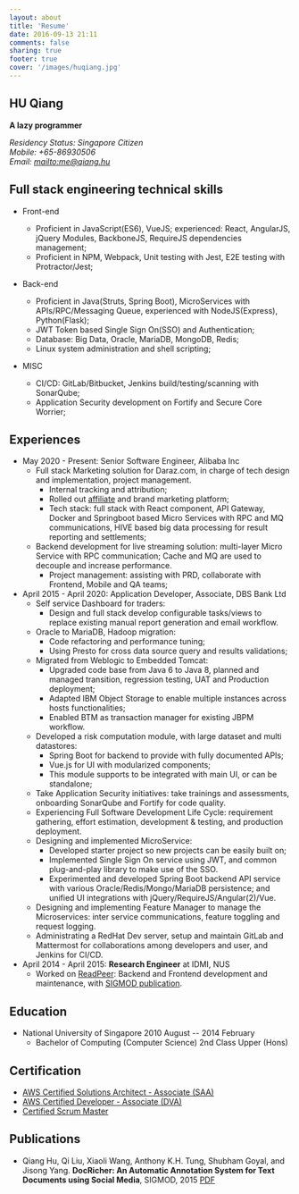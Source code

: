 ```yaml
---
layout: about
title: 'Resume'
date: 2016-09-13 21:11
comments: false
sharing: true
footer: true
cover: '/images/huqiang.jpg'
---
```


## HU Qiang

**A lazy programmer**

_Residency Status: Singapore Citizen_  
_Mobile: +65-86930506_  
_Email: <mailto:me@qiang.hu>_

## Full stack engineering technical skills

- Front-end

  - Proficient in JavaScript(ES6), VueJS; experienced: React, AngularJS, jQuery Modules, BackboneJS, RequireJS dependencies management;
  - Proficient in NPM, Webpack, Unit testing with Jest, E2E testing with Protractor/Jest;

- Back-end

  - Proficient in Java(Struts, Spring Boot), MicroServices with APIs/RPC/Messaging Queue, experienced with NodeJS(Express), Python(Flask);
  - JWT Token based Single Sign On(SSO) and Authentication;
  - Database: Big Data, Oracle, MariaDB, MongoDB, Redis;
  - Linux system administration and shell scripting;

- MISC

  - CI/CD: GitLab/Bitbucket, Jenkins build/testing/scanning with SonarQube;
  - Application Security development on Fortify and Secure Core Worrier;

## Experiences

- May 2020 - Present: Senior Software Engineer, Alibaba Inc
  - Full stack Marketing solution for Daraz.com, in charge of tech design and implementation, project management.
    - Internal tracking and attribution; 
    - Rolled out [affiliate](https://www.phoneworld.com.pk/daraz-launches-affiliate-program/) and brand marketing platform;
    - Tech stack: full stack with React component, API Gateway, Docker and Springboot based Micro Services with RPC and MQ communications, HIVE based big data processing for result reporting and settlements;
  - Backend development for live streaming solution: multi-layer Micro Service with RPC communication; Cache and MQ are used to decouple and increase performance.
    - Project management: assisting with PRD, collaborate with Frontend, Mobile and QA teams;
- April 2015 - April 2020: Application Developer, Associate, DBS Bank Ltd
  - Self service Dashboard for traders:
    - Design and full stack develop configurable tasks/views to replace existing manual report generation and email workflow.
  - Oracle to MariaDB, Hadoop migration:
    - Code refactoring and performance tuning;
    - Using Presto for cross data source query and results validations;
  - Migrated from Weblogic to Embedded Tomcat:
    - Upgraded code base from Java 6 to Java 8, planned and managed transition, regression testing, UAT and Production deployment;
    - Adapted IBM Object Storage to enable multiple instances across hosts functionalities;
    - Enabled BTM as transaction manager for existing JBPM workflow.
  - Developed a risk computation module, with large dataset and multi datastores:
    - Spring Boot for backend to provide with fully documented APIs;
    - Vue.js for UI with modularized components;
    - This module supports to be integrated with main UI, or can be standalone;
  - Take Application Security initiatives: take trainings and assessments, onboarding SonarQube and Fortify for code quality.
  - Experiencing Full Software Development Life Cycle: requirement gathering, effort estimation, development & testing, and production deployment.
  - Designing and implemented MicroService:
    - Developed starter project so new projects can be easily built on;
    - Implemented Single Sign On service using JWT, and common plug-and-play library to make use of the SSO.
    - Experimented and developed Spring Boot backend API service with various Oracle/Redis/Mongo/MariaDB persistence; and unified UI integrations with jQuery/RequireJS/Angular(2)/Vue.
  - Designing and implementing Feature Manager to manage the Microservices: inter service communications, feature toggling and request logging.
  - Administrating a RedHat Dev server, setup and maintain GitLab and Mattermost for collaborations among developers and user, and Jenkins for CI/CD.
- April 2014 - April 2015: **Research Engineer** at IDMI, NUS
  - Worked on [ReadPeer](http://readpeer.com): Backend and Frontend development and maintenance, with [SIGMOD publication](docricher.pdf).

## Education

- National University of Singapore 2010 August -- 2014 February
  - Bachelor of Computing (Computer Science) 2nd Class Upper (Hons)

## Certification

- [AWS Certified Solutions Architect - Associate (SAA)](https://www.certmetrics.com/amazon/public/badge.aspx?i=1&t=c&d=2017-10-23&ci=AWS00330872)
- [AWS Certified Developer - Associate (DVA)](https://www.certmetrics.com/amazon/public/badge.aspx?i=2&t=c&d=2019-02-26&ci=AWS00330872)
- [Certified Scrum Master](CSM_Certificate.pdf)

## Publications

- Qiang Hu, Qi Liu, Xiaoli Wang, Anthony K.H. Tung, Shubham Goyal, and Jisong Yang. **DocRicher: An Automatic Annotation System for Text Documents using Social Media**, SIGMOD, 2015 [PDF](docricher.pdf)
